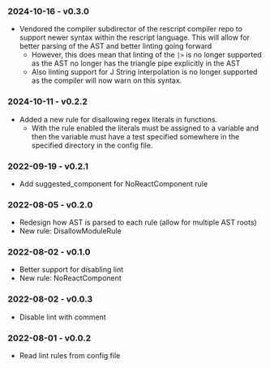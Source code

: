 
### 2024-10-16 - v0.3.0
* Vendored the compiler subdirector of the rescript compiler repo to support newer syntax within the rescript language. This will allow for better parsing of the AST and better linting going forward
  * However, this does mean that linting of the `|>` is no longer supported as the AST no longer has the triangle pipe explicitly in the AST
  * Also linting support for J String interpolation is no longer supported as the compiler will now warn on this syntax.

### 2024-10-11 - v0.2.2
* Added a new rule for disallowing regex literals in functions.
  * With the rule enabled the literals must be assigned to a variable and then the variable must have a test specified somewhere in the specified directory in the config file.

### 2022-09-19 - v0.2.1
* Add suggested_component for NoReactComponent rule

### 2022-08-05 - v0.2.0
* Redesign how AST is parsed to each rule (allow for multiple AST roots)
* New rule: DisallowModuleRule

### 2022-08-02 - v0.1.0
* Better support for disabling lint
* New rule: NoReactComponent

### 2022-08-02 - v0.0.3
* Disable lint with comment

### 2022-08-01 - v0.0.2
* Read lint rules from config file
